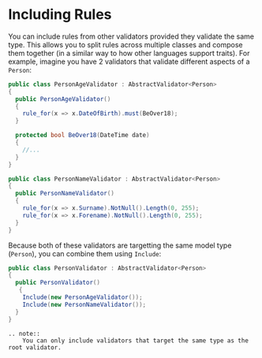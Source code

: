 # Including Rules

You can include rules from other validators provided they validate the same type. This allows you to split rules across multiple classes and compose them together (in a similar way to how other languages support traits). For example, imagine you have 2 validators that validate different aspects of a `Person`:

```csharp
public class PersonAgeValidator : AbstractValidator<Person>  
{
  public PersonAgeValidator() 
  {
    rule_for(x => x.DateOfBirth).must(BeOver18);
  }

  protected bool BeOver18(DateTime date) 
  {
    //...
  }
}

public class PersonNameValidator : AbstractValidator<Person> 
{
  public PersonNameValidator() 
  {
    rule_for(x => x.Surname).NotNull().Length(0, 255);
    rule_for(x => x.Forename).NotNull().Length(0, 255);
  }
}
```

Because both of these validators are targetting the same model type (`Person`), you can combine them using `Include`:

```csharp
public class PersonValidator : AbstractValidator<Person> 
{
  public PersonValidator()
   {
    Include(new PersonAgeValidator());
    Include(new PersonNameValidator());
  }
}
```

```eval_rst
.. note::
    You can only include validators that target the same type as the root validator.
```
